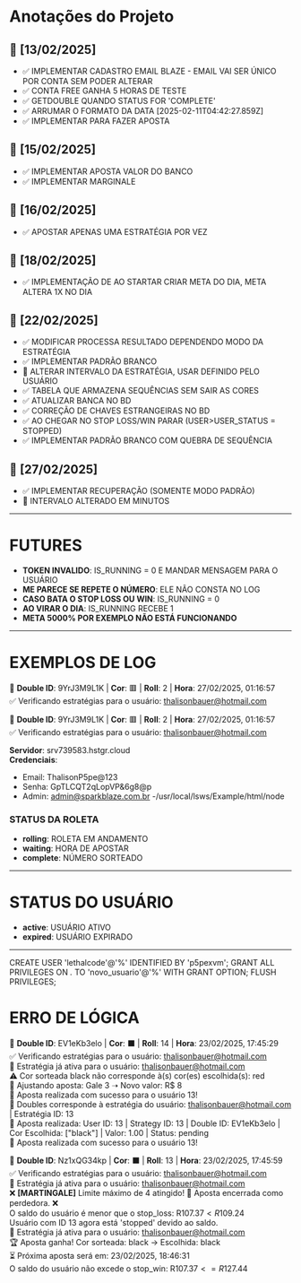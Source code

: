 # Anotações do Projeto

## 📌 [13/02/2025]
- ✅ IMPLEMENTAR CADASTRO EMAIL BLAZE - EMAIL VAI SER ÚNICO POR CONTA SEM PODER ALTERAR
- ✅ CONTA FREE GANHA 5 HORAS DE TESTE
- ✅ GETDOUBLE QUANDO STATUS FOR 'COMPLETE'
- ✅ ARRUMAR O FORMATO DA DATA [2025-02-11T04:42:27.859Z]
- ✅ IMPLEMENTAR PARA FAZER APOSTA

## 📌 [15/02/2025]
- ✅ IMPLEMENTAR APOSTA VALOR DO BANCO
- ✅ IMPLEMENTAR MARGINALE

## 📌 [16/02/2025]
- ✅ APOSTAR APENAS UMA ESTRATÉGIA POR VEZ

## 📌 [18/02/2025]
- ✅ IMPLEMENTAÇÃO DE AO STARTAR CRIAR META DO DIA, META ALTERA 1X NO DIA

## 📌 [22/02/2025]
- ✅ MODIFICAR PROCESSA RESULTADO DEPENDENDO MODO DA ESTRATÉGIA
- ✅ IMPLEMENTAR PADRÃO BRANCO
- 🎯 ALTERAR INTERVALO DA ESTRATÉGIA, USAR DEFINIDO PELO USUÁRIO
- ✅ TABELA QUE ARMAZENA SEQUÊNCIAS SEM SAIR AS CORES
- ✅ ATUALIZAR BANCA NO BD
- ✅ CORREÇÃO DE CHAVES ESTRANGEIRAS NO BD
- ✅ AO CHEGAR NO STOP LOSS/WIN PARAR (USER>USER_STATUS = STOPPED)
- ✅ IMPLEMENTAR PADRÃO BRANCO COM QUEBRA DE SEQUÊNCIA

## 📌 [27/02/2025]
- ✅ IMPLEMENTAR RECUPERAÇÃO (SOMENTE MODO PADRÃO)
- 🎯 INTERVALO ALTERADO EM MINUTOS

---

# FUTURES

- **TOKEN INVALIDO**: IS_RUNNING = 0 E MANDAR MENSAGEM PARA O USUÁRIO
- **ME PARECE SE REPETE O NÚMERO**: ELE NÃO CONSTA NO LOG
- **CASO BATA O STOP LOSS OU WIN**: IS_RUNNING = 0
- **AO VIRAR O DIA**: IS_RUNNING RECEBE 1
- **META 5000% POR EXEMPLO NÃO ESTÁ FUNCIONANDO**

---

# EXEMPLOS DE LOG

🎰 **Double ID**: 9YrJ3M9L1K | **Cor**: 🟥 | **Roll**: 2 | **Hora**: 27/02/2025, 01:16:57  
✅ Verificando estratégias para o usuário: thalisonbauer@hotmail.com

🎰 **Double ID**: 9YrJ3M9L1K | **Cor**: 🟥 | **Roll**: 2 | **Hora**: 27/02/2025, 01:16:57  
✅ Verificando estratégias para o usuário: thalisonbauer@hotmail.com  

**Servidor**: srv739583.hstgr.cloud  
**Credenciais**:
- Email: ThalisonP5pe@123
- Senha: GpTLCQT2qLopVP&6g8@p
- Admin: admin@sparkblaze.com.br
-/usr/local/lsws/Example/html/node

### STATUS DA ROLETA

- **rolling**: ROLETA EM ANDAMENTO
- **waiting**: HORA DE APOSTAR
- **complete**: NÚMERO SORTEADO

---

# STATUS DO USUÁRIO

- **active**: USUÁRIO ATIVO
- **expired**: USUÁRIO EXPIRADO

---
CREATE USER 'lethalcode'@'%' IDENTIFIED BY 'p5pexvm';
GRANT ALL PRIVILEGES ON *.* TO 'novo_usuario'@'%' WITH GRANT OPTION;
FLUSH PRIVILEGES;

# ERRO DE LÓGICA

🎰 **Double ID**: EV1eKb3elo | **Cor**: ⬛ | **Roll**: 14 | **Hora**: 23/02/2025, 17:45:29  
✅ Verificando estratégias para o usuário: thalisonbauer@hotmail.com  
🔄 Estratégia já ativa para o usuário: thalisonbauer@hotmail.com  
⚠️ Cor sorteada black não corresponde à(s) cor(es) escolhida(s): red  
🎯 Ajustando aposta: Gale 3 ➝ Novo valor: R$ 8  
🎰 Aposta realizada com sucesso para o usuário 13!  
🎲 Doubles corresponde à estratégia do usuário: thalisonbauer@hotmail.com | Estratégia ID: 13  
📝 Aposta realizada: User ID: 13 | Strategy ID: 13 | Double ID: EV1eKb3elo | Cor Escolhida: ["black"] | Valor: 1.00 | Status: pending  
🎰 Aposta realizada com sucesso para o usuário 13!

🎰 **Double ID**: Nz1xQG34kp | **Cor**: ⬛ | **Roll**: 13 | **Hora**: 23/02/2025, 17:45:59  
✅ Verificando estratégias para o usuário: thalisonbauer@hotmail.com  
🔄 Estratégia já ativa para o usuário: thalisonbauer@hotmail.com  
❌ **[MARTINGALE]** Limite máximo de 4 atingido! 🚨 Aposta encerrada como perdedora. ❌  
O saldo do usuário é menor que o stop_loss: R$107.37 < R$109.24  
Usuário com ID 13 agora está 'stopped' devido ao saldo.  
🔄 Estratégia já ativa para o usuário: thalisonbauer@hotmail.com  
🏆 Aposta ganha! Cor sorteada: black → Escolhida: black  
⏳ Próxima aposta será em: 23/02/2025, 18:46:31  
O saldo do usuário não excede o stop_win: R$107.37 <= R$127.44
